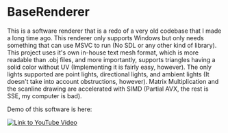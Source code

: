# BaseRenderer
This is a software renderer that is a redo of a very old codebase that I made a long time ago.
This renderer only supports Windows but only needs something that can use MSVC to run (No SDL or any other kind of library).
This project uses it's own in-house text mesh format, which is more readable than .obj files, and 
more importantly, supports triangles having a solid color without UV (Implementing it is fairly easy, however).
The only lights supported are point lights, directional lights, and ambient lights (It doesn't take into account obstructions, however).
Matrix Multiplication and the scanline drawing are accelerated with SIMD (Partial AVX, the rest is SSE, my computer is bad).

Demo of this software is here:

[![Link to YouTube Video](https://img.youtube.com/vi/lhK7VMfnZK8/maxresdefault.jpg)](https://youtu.be/lhK7VMfnZK8)
